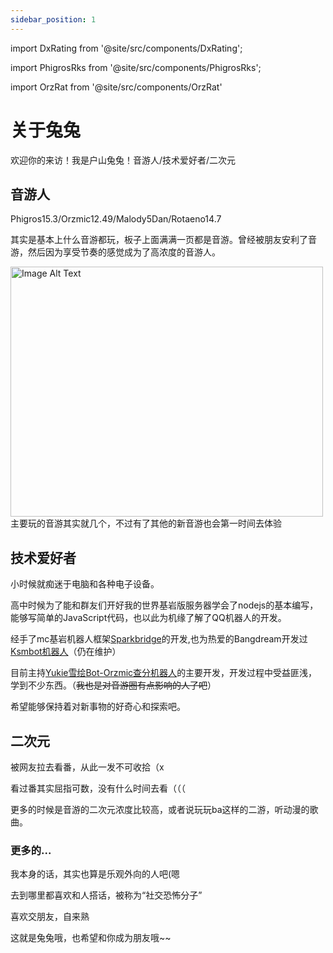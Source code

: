 ```yaml
---
sidebar_position: 1
---
```




import DxRating from '@site/src/components/DxRating';

import PhigrosRks from '@site/src/components/PhigrosRks';

import OrzRat from '@site/src/components/OrzRat'

# 关于兔兔

欢迎你的来访！我是户山兔兔！音游人/技术爱好者/二次元

## 音游人



Phigros15.3/Orzmic12.49/Malody5Dan/Rotaeno14.7



<PhigrosRks value="15.81" />
<OrzRat value="13.278" />
<DxRating/>

其实是基本上什么音游都玩，板子上面满满一页都是音游。曾经被朋友安利了音游，然后因为享受节奏的感觉成为了高浓度的音游人。


<!-- <img src="../docs/phi.jpg" alt="Image Alt Text" width="420" height="800" />

<img src="../docs/orz.jpg" alt="Image Alt Text" width="500" height="800" />
<img src="../docs/mai.jpg" alt="Image Alt Text" width="1200" height="600" />
<img src="../docs/pjsk.jpg" alt="Image Alt Text" width="650" height="470" />

 -->
 <img src="../docs/pad.jpg" alt="Image Alt Text" width="500" height="400" />
主要玩的音游其实就几个，不过有了其他的新音游也会第一时间去体验

## 技术爱好者

小时候就痴迷于电脑和各种电子设备。

高中时候为了能和群友们开好我的世界基岩版服务器学会了nodejs的基本编写，能够写简单的JavaScript代码，也以此为机缘了解了QQ机器人的开发。

经手了mc基岩机器人框架[Sparkbridge](http://sparkbridge.cn)的开发,也为热爱的Bangdream开发过[Ksmbot机器人](http://ksmbot.top)（仍在维护）

目前主持[Yukie雪绘Bot-Orzmic查分机器人](http://yukiebot.top)的主要开发，开发过程中受益匪浅，学到不少东西。（~~我也是对音游圈有点影响的人了吧~~）

希望能够保持着对新事物的好奇心和探索吧。

## 二次元

被网友拉去看番，从此一发不可收拾（x

看过番其实屈指可数，没有什么时间去看（（（

更多的时候是音游的二次元浓度比较高，或者说玩玩ba这样的二游，听动漫的歌曲。

### 更多的...

我本身的话，其实也算是乐观外向的人吧(嗯

去到哪里都喜欢和人搭话，被称为“社交恐怖分子”

喜欢交朋友，自来熟

这就是兔兔哦，也希望和你成为朋友哦~~

